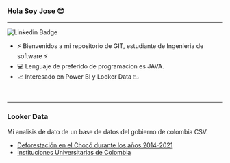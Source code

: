 ### Hola Soy Jose 😎

---

![Linkedin Badge](https://img.shields.io/badge/-JoseAlejandroMurillasZuñiga-blue?style=flat-square&logo=Linkedin&logoColor=white&link=https://www.linkedin.com/in/jose-alejandro-murillas-zu%C3%B1iga-3477331ab/)

- ⚡ Bienvenidos a mi repositorio de GIT, estudiante de Ingenieria de software ⚡
- 💻 Lenguaje de preferido de programacion es JAVA.
- 📈 Interesado en Power BI y Looker Data 📉

<br />

--- 

### Looker Data 
Mi analisis de dato de un base de datos del gobierno de colombia CSV.
- [Deforestación en el Chocó durante los años 2014-2021](https://lookerstudio.google.com/reporting/5fd9b1bb-db6a-45d6-9310-8a4f57c6da64)
- [Instituciones Universitarias de Colombia](https://lookerstudio.google.com/reporting/5bdf0a44-d601-4e65-bb4f-5962aee5b06f)
